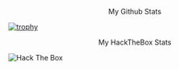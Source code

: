 

<p align="center"> My Github Stats</p>

[![trophy](https://github-profile-trophy.vercel.app/?username=krishpranav&theme=dracula)]()


<p align="center"> My HackTheBox Stats</p>

<img src="http://www.hackthebox.eu/badge/image/418532" alt="Hack The Box">
